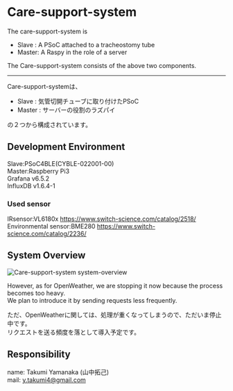 # Care-support-system

The care-support-system is

* Slave : A PSoC attached to a tracheostomy tube
* Master: A Raspy in the role of a server

The Care-support-system consists of the above two components.

----------------------------------------------------------------

Care-support-systemは、

* Slave : 気管切開チューブに取り付けたPSoC
* Master : サーバーの役割のラズパイ

の２つから構成されています。

## Development Environment
Slave:PSoC4BLE(CYBLE-022001-00)  
Master:Raspberry Pi3  
Grafana v6.5.2  
InfluxDB v1.6.4-1  

### Used sensor
IRsensor:VL6180x https://www.switch-science.com/catalog/2518/  
Environmental sensor:BME280 https://www.switch-science.com/catalog/2236/  

## System Overview
![Care-support-system system-overview](https://user-images.githubusercontent.com/66234583/105314958-f7f9d480-5c01-11eb-85c2-d883a3017011.png)

However, as for OpenWeather, we are stopping it now because the process becomes too heavy.  
We plan to introduce it by sending requests less frequently.

ただ、OpenWeatherに関しては、処理が重くなってしまうので、ただいま停止中です。  
リクエストを送る頻度を落として導入予定です。

## Responsibility
name: Takumi Yamanaka (山中拓己)  
mail: y.takumi4@gmail.com